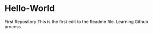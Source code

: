 # Hello-World
First Repository
This is the first edit to the Readme file. Learning Github process. 
